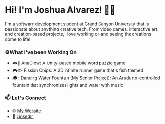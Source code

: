 # Hi! I'm Joshua Alvarez! 🧑‍💻
I'm a software development student at Grand Canyon University that is passionate about anything creative tech. From video games, interactive art, and creation-based projects, I love working on and seeing the creations come to life!

### ⚙️What I've been Working On
- 🎮📝 AnaGrow: A Unity-based mobile word puzzle game
- 🎮🐟 Fission Chips: A 2D infinite runner game that's fish themed
- 🎓💧 Dancing Water Fountain (My Senior Project): An Aruduino-controlled fountain that synchronizes lights and water with music

### 📫 Let's Connect
- 🌐 [My Website](https://joshuacalvarez.com/)
- 💼 [LinkedIn](https://www.linkedin.com/in/joshua-c-alvarez/)
